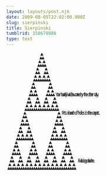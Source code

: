```yaml
---
layout: layouts/post.njk
date: 2009-08-05T22:02:00.000Z
slug: sierpinski
title: Sierpinski
tumblrid: 156678086
type: text
---
```

<pre style="font-family: courier new,monospace; line-height: 10px; letter-spacing: -5.5px;">                                ▲
                               ▲ ▲
                              ▲   ▲
                             ▲ ▲ ▲ ▲
                            ▲       ▲
                           ▲ ▲     ▲ ▲
                          ▲   ▲   ▲   ▲
                         ▲ ▲ ▲ ▲ ▲ ▲ ▲ ▲
                        ▲               ▲
                       ▲ ▲             ▲ ▲
                      ▲   ▲           ▲   ▲
                     ▲ ▲ ▲ ▲         ▲ ▲ ▲ ▲  Your buddy Wacław came by the other day.
                    ▲       ▲       ▲       ▲
                   ▲ ▲     ▲ ▲     ▲ ▲     ▲ ▲
                  ▲   ▲   ▲   ▲   ▲   ▲   ▲   ▲
                 ▲ ▲ ▲ ▲ ▲ ▲ ▲ ▲ ▲ ▲ ▲ ▲ ▲ ▲ ▲ ▲
                ▲                               ▲   Put a bunch of holes in the carpet.
               ▲ ▲                             ▲ ▲
              ▲   ▲                           ▲   ▲
             ▲ ▲ ▲ ▲                         ▲ ▲ ▲ ▲
            ▲       ▲                       ▲       ▲
           ▲ ▲     ▲ ▲                     ▲ ▲     ▲ ▲
          ▲   ▲   ▲   ▲                   ▲   ▲   ▲   ▲
         ▲ ▲ ▲ ▲ ▲ ▲ ▲ ▲                 ▲ ▲ ▲ ▲ ▲ ▲ ▲ ▲
        ▲               ▲               ▲               ▲
       ▲ ▲             ▲ ▲             ▲ ▲             ▲ ▲
      ▲   ▲           ▲   ▲           ▲   ▲           ▲   ▲
     ▲ ▲ ▲ ▲         ▲ ▲ ▲ ▲         ▲ ▲ ▲ ▲         ▲ ▲ ▲ ▲
    ▲       ▲       ▲       ▲       ▲       ▲       ▲       ▲
   ▲ ▲     ▲ ▲     ▲ ▲     ▲ ▲     ▲ ▲     ▲ ▲     ▲ ▲     ▲ ▲     Fucking douche.
  ▲   ▲   ▲   ▲   ▲   ▲   ▲   ▲   ▲   ▲   ▲   ▲   ▲   ▲   ▲   ▲
 ▲ ▲ ▲ ▲ ▲ ▲ ▲ ▲ ▲ ▲ ▲ ▲ ▲ ▲ ▲ ▲ ▲ ▲ ▲ ▲ ▲ ▲ ▲ ▲ ▲ ▲ ▲ ▲ ▲ ▲ ▲ ▲</pre>
